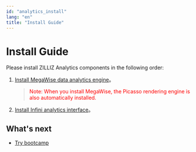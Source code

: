 ```yaml
---
id: "analytics_install"
lang: "en"
title: "Install Guide"
---
```

# Install Guide

Please install ZILLIZ Analytics components in the following order:

1. [Install MegaWise data analytics engine](https://www.zilliz.com/en/docs/install_megawise)。

    ><font color=red>Note: When you install MegaWise, the Picasso rendering engine is also automatically installed.</font>

2. [Install Infini analytics interface](https://www.zilliz.com/en/docs/install_infini)。

## What's next

- [Try bootcamp](https://github.com/zilliztech/Bootcamp)